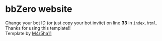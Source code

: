 # bbZero website
Change your bot ID (or just copy your bot invite) on line **33** in `index.html`. Thanks for using this template!!<br>Template by <a href="https://m4r5ha11.com/templates">M4r5ha11</a>
